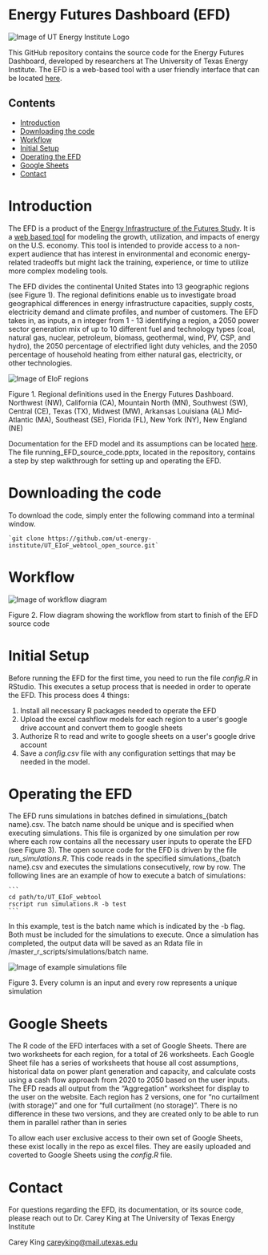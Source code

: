 # Energy Futures Dashboard (EFD)

![Image of UT Energy Institute Logo](https://github.com/ut-energy-institute/UT_EIoF_webtool/blob/7941cb97ccaf1fb48a02933b714a1b71381cd66c/images/RGB_formal_Energy_Institute.png)

This GitHub repository contains the source code for the Energy Futures Dashboard, developed by researchers at The University of Texas Energy Institute. The EFD is a web-based tool with a user friendly interface that can be located [here](http://energyfuturesdashboard.energy.utexas.edu/).

## Contents

* [Introduction](#Introduction)
* [Downloading the code](#Download)
* [Workflow](#Workflow)
* [Initial Setup](#Setup)
* [Operating the EFD](#Operating)
* [Google Sheets](#GoogleSheets)
* [Contact](#Contact)

<a name="Introduction"></a>
# Introduction
The EFD is a product of the [Energy Infrastructure of the Futures Study](https://energy.utexas.edu/policy/eiof). It is a [web based tool](http://energyfuturesdashboard.energy.utexas.edu/) for modeling the growth, utilization, and impacts of energy on the U.S. economy. This tool is intended to provide access to a non-expert audience that has interest in environmental and economic energy-related tradeoffs but might lack the training, experience, or time to utilize more complex modeling tools.

The EFD divides the continental United States into 13 geographic regions (see Figure 1). The regional definitions enable us to investigate broad geographical differences in energy infrastructure capacities, supply costs, electricity demand and climate profiles, and number of customers. The EFD takes in, as inputs, a n integer from 1 - 13 identifying a region,  a 2050 power sector generation mix of up to 10 different fuel and technology types (coal, natural gas, nuclear, petroleum, biomass, geothermal, wind, PV, CSP, and hydro), the 2050 percentage of electrified light duty vehicles, and the 2050 percentage of household heating from either natural gas, electricity, or other technologies.

![Image of EIoF regions](https://github.com/ut-energy-institute/UT_EIoF_webtool/blob/8f2b11b6118319aec0d16d7081773b9dcb66086a/images/eiof_regions.png)

Figure 1. Regional definitions used in the Energy Futures Dashboard. Northwest (NW), California (CA), Mountain North (MN), Southwest (SW), Central (CE), Texas (TX), Midwest (MW), Arkansas Louisiana (AL) Mid-Atlantic (MA), Southeast (SE), Florida (FL), New York (NY), New England (NE)


Documentation for the EFD model and its assumptions can be located [here](https://energy.utexas.edu/energy-futures-dashboard-documentation).
The file running_EFD_source_code.pptx, located in the repository, contains a step by step walkthrough for setting up and operating the EFD.

<a name="Download"></a>
# Downloading the code
To download the code, simply enter the following command into a terminal window.

    `git clone https://github.com/ut-energy-institute/UT_EIoF_webtool_open_source.git`


<a name="Workflow"></a>
# Workflow

![Image of workflow diagram](https://github.com/ut-energy-institute/UT_EIoF_webtool/blob/9a9da91fe97eb504fcac38e3701dc84f328d37fb/images/flow_diagram.png)

Figure 2. Flow diagram showing the workflow from start to finish of the EFD source code

<a name="Setup"></a>
# Initial Setup

Before running the EFD for the first time, you need to run the file _config.R_ in RStudio. This executes a setup process that is needed in order to operate the EFD. This process does 4 things:
  1. Install all necessary R packages needed to operate the EFD
  2. Upload the excel cashflow models for each region to a user's google drive account and convert them to google sheets
  3. Authorize R to read and write to google sheets on a user's google drive account
  4. Save a _config.csv_ file with any configuration settings that may be needed in the model.

<a name="Operating"></a>
# Operating the EFD

The EFD runs simulations in batches defined in simulations_{batch name}.csv. The batch name should be unique and is specified when executing simulations. This file is organized by one simulation per row where each row contains all the necessary user inputs to operate the EFD (see Figure 3). The open source code for the EFD is driven by the file _run_simulations.R_. This code reads in the specified simulations_{batch name}.csv and executes the simulations consecutively, row by row. The following lines are an example of how to execute a batch of simulations: 
    
    ```
    cd path/to/UT_EIoF_webtool
    rscript run simulations.R -b test
    ```
    
In this example, test is the batch name which is indicated by the -b flag. Both must be included for the simulations to execute. Once a simulation has completed, the output data will be saved as an Rdata file in /master_r_scripts/simulations/batch name. 

![Image of example simulations file](https://github.com/ut-energy-institute/UT_EIoF_webtool/blob/8f2b11b6118319aec0d16d7081773b9dcb66086a/images/simulation_test.png)

Figure 3. Every column is an input and every row represents a unique simulation

<a name="GoogleSheets"></a>
# Google Sheets

The R code of the EFD interfaces with a set of Google Sheets. There are two worksheets for each region, for a total of 26 worksheets. Each Google Sheet file has a series of worksheets that house all cost assumptions, historical data on power plant generation and capacity, and calculate costs using a cash flow approach from 2020 to 2050 based on the user inputs.  The EFD reads all output from the “Aggregation” worksheet for display to the user on the website.  Each region has 2 versions, one for “no curtailment (with storage)” and one for “full curtailment (no storage)”.  There is no difference in these two versions, and they are created only to be able to run them in parallel rather than in series

To allow each user exclusive access to their own set of Google Sheets, these exist locally in the repo as excel files. They are easily uploaded and coverted to Google Sheets using the _config.R_ file. 

<a name="Contact"></a>
# Contact

For questions regarding the EFD, its documentation, or its source code, please reach out to Dr. Carey King at The University of Texas Energy Institute

Carey King
careyking@mail.utexas.edu
